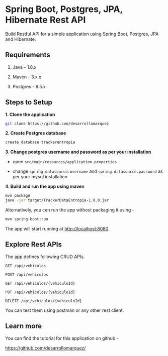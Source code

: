 # Spring Boot, Postgres, JPA, Hibernate Rest API

Build Restful API for a simple  application using Spring Boot, Postgres, JPA and Hibernate.

## Requirements

1. Java - 1.8.x

2. Maven - 3.x.x

3. Postgres - 9.5.x

## Steps to Setup

**1. Clone the application**

```bash
git clone https://github.com/desarrollomarquez
```

**2. Create Postgres database**
```bash
create database trackerentropia
```

**3. Change postgres username and password as per your installation**

+ open `src/main/resources/application.properties`

+ change `spring.datasource.username` and `spring.datasource.password` as per your mysql installation

**4. Build and run the app using maven**

```bash
mvn package
java -jar target/TrackerDataEntropia-1.0.0.jar
```

Alternatively, you can run the app without packaging it using -

```bash
mvn spring-boot:run
```

The app will start running at <http://localhost:8080>.

## Explore Rest APIs

The app defines following CRUD APIs.

    GET /api/vehiculos
    
    POST /api/vehiculos
    
    GET /api/vehiculos/{vehiculoId}
    
    PUT /api/vehiculos/{vehiculoId}
    
    DELETE /api/vehiculos/{vehiculoId}

You can test them using postman or any other rest client.

## Learn more

You can find the tutorial for this application on github -

<https://github.com/desarrollomarquez/>
